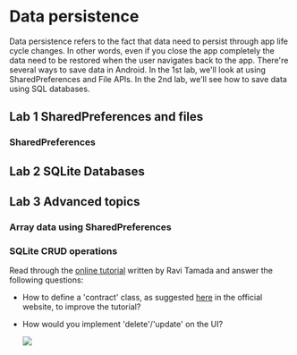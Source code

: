 # Data persistence

Data persistence refers to the fact that data need to persist through app life cycle changes. In other words, even if you close the app completely the data need to be restored when the user navigates back to the app. There're several ways to save data in Android. In the 1st lab, we'll look at using SharedPreferences and File APIs. In the 2nd lab, we'll see how to save data using SQL databases.


## Lab 1 SharedPreferences and files

### SharedPreferences



## Lab 2 SQLite Databases



## Lab 3 Advanced topics

### Array data using SharedPreferences


### SQLite CRUD operations

Read through the [online tutorial](http://www.androidhive.info/2011/11/android-sqlite-database-tutorial/) written by Ravi Tamada and answer the following questions:

* How to define a 'contract' class, as suggested [here](http://developer.android.com/training/basics/data-storage/databases.html) in the official website, to improve the tutorial?
* How would you implement 'delete'/'update' on the UI?


    ![](.md_images/sql.png)
